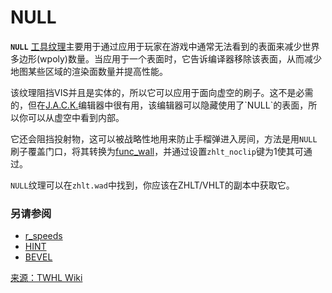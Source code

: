 # NULL

**`NULL`** [工具纹理](https://twhl.info/wiki/page/tool_textures)主要用于通过应用于玩家在游戏中通常无法看到的表面来减少世界多边形(wpoly)数量。当应用于一个表面时，它告诉编译器移除该表面，从而减少地图某些区域的渲染面数量并提高性能。

该纹理阻挡VIS并且是实体的，所以它可以应用于面向虚空的刷子。这不是必需的，但在[J.A.C.K.](https://twhl.info/wiki/page/J.A.C.K.)编辑器中很有用，该编辑器可以隐藏使用了`NULL`的表面，所以你可以从虚空中看到内部。

它还会阻挡投射物，这可以被战略性地用来防止手榴弹进入房间，方法是用`NULL`刷子覆盖门口，将其转换为[func_wall](https://twhl.info/wiki/page/func_wall)，并通过设置`zhlt_noclip`键为1使其可通过。

`NULL`纹理可以在`zhlt.wad`中找到，你应该在ZHLT/VHLT的副本中获取它。

### 另请参阅

* [r_speeds](https://twhl.info/wiki/page/r_speeds)
* [HINT](https://twhl.info/wiki/page/HINT)
* [BEVEL](https://twhl.info/wiki/page/BEVEL)

[来源：TWHL Wiki](https://twhl.info/wiki/page/NULL)